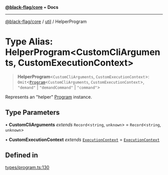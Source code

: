 [**@black-flag/core**](../../README.md) • **Docs**

***

[@black-flag/core](../../README.md) / [util](../README.md) / HelperProgram

# Type Alias: HelperProgram\<CustomCliArguments, CustomExecutionContext\>

> **HelperProgram**\<`CustomCliArguments`, `CustomExecutionContext`\>: `Omit`\<[`Program`](Program.md)\<`CustomCliArguments`, `CustomExecutionContext`\>, `"demand"` \| `"demandCommand"` \| `"command"`\>

Represents an "helper" [Program](Program.md) instance.

## Type Parameters

• **CustomCliArguments** *extends* `Record`\<`string`, `unknown`\> = `Record`\<`string`, `unknown`\>

• **CustomExecutionContext** *extends* [`ExecutionContext`](ExecutionContext.md) = [`ExecutionContext`](ExecutionContext.md)

## Defined in

[types/program.ts:130](https://github.com/Xunnamius/black-flag/blob/20623d626b4c283cf81bd3e79356045673c5c3fb/types/program.ts#L130)
